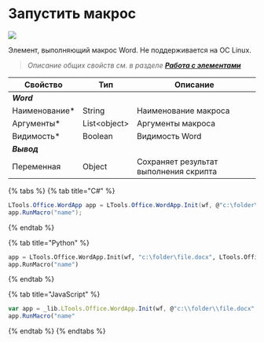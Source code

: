 # Запустить макрос

![](<../../../../.gitbook/assets/Запустить макрос Word.png>)

Элемент, выполняющий макрос Word. Не поддерживается на ОС Linux.

> *Описание общих свойств см. в разделе [**Работа с элементами**](https://docs.primo-rpa.ru/primo-rpa/primo-studio/process/elements)*

| Свойство             | Тип                                                               | Описание                                           |
| -------------------- | ----------------------------------------------------------------- | -------------------------------------------------- |
| ***Word***           |                                                                   |                                                    |
| Наименование\*       | String                                                            | Наименование макроса                               |
| Аргументы\*          | List\<object\>                                                    | Аргументы макроса                                  |
| Видимость\*          | Boolean                                                           | Видимость Word                                     |
| ***Вывод***          |                                                                   |                                                    |
| Переменная           | Object                                                            | Сохраняет результат выполнения скрипта             |

{% tabs %}
{% tab title="C#" %}
```csharp
LTools.Office.WordApp app = LTools.Office.WordApp.Init(wf, @"c:\folder\file.docx", LTools.Office.Model.InteropTypes.Interop);
app.RunMacro("name");
```
{% endtab %}

{% tab title="Python" %}
```python
app = LTools.Office.WordApp.Init(wf, "c:\folder\file.docx", LTools.Office.Model.InteropTypes.Interop)
app.RunMacro("name")
```
{% endtab %}

{% tab title="JavaScript" %}
```javascript
var app = _lib.LTools.Office.WordApp.Init(wf, @"c:\\folder\\file.docx", _lib.LTools.Office.Model.InteropTypes.Interop);
app.RunMacro("name"
```
{% endtab %}
{% endtabs %}
